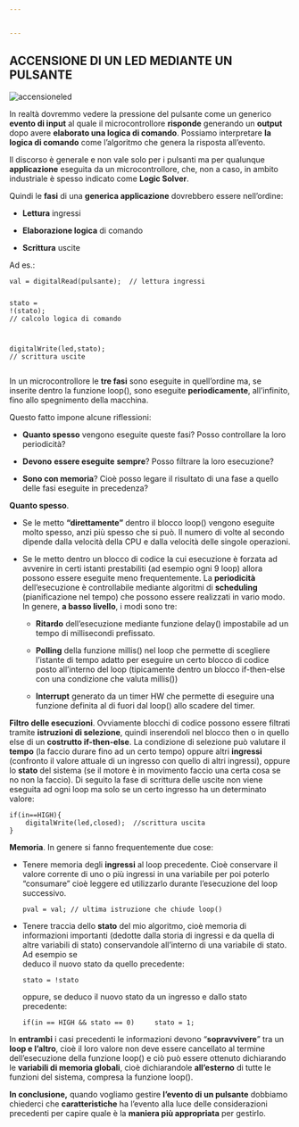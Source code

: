 ```yaml
---


---
```


<h2 id="accensione-di-un-led-mediante-un-pulsante"><strong>ACCENSIONE DI UN LED MEDIANTE UN PULSANTE</strong></h2>
<p><img src="https://db3pap001files.storage.live.com/y4pLA1Tn26nfeXqgSYvnWrNrv0nD3tOnKmWQxhb-a6K7C1DyW23JQ0GkGQvNVVRx1IDiYCUaB0pMxHYFgw4oKdyFJq43nNCzo90NAAzEwcZANi9quPCd3xGLrx0erEtwSX4NVI3O5NJTrc_sQ_CJwxx0DXbXopOsovgl8s9yotoz-Qwdz9wT0tdI4mGGrABEHAn3_afZkmf50hIbXvK0Y0Qfx_imCmgEILOpO-NuVcYdbI/accensioneled.png?psid=1&amp;width=824&amp;height=349" alt="accensioneled"></p>
<p>In realtà dovremmo vedere la pressione del pulsante come un generico <strong>evento di input</strong> al quale il microcontrollore <strong>risponde</strong> generando un <strong>output</strong> dopo avere <strong>elaborato una logica di comando</strong>. Possiamo interpretare <strong>la logica di comando</strong> come l’algoritmo che genera la risposta all’evento.</p>
<p>Il discorso è generale e non vale solo per i pulsanti ma per qualunque <strong>applicazione</strong> eseguita da un microcontrollore, che, non a caso, in ambito industriale è spesso indicato come <strong>Logic Solver</strong>.</p>
<p>Quindi le <strong>fasi</strong> di una <strong>generica applicazione</strong> dovrebbero essere nell’ordine:</p>
<ul>
<li>
<p><strong>Lettura</strong> ingressi</p>
</li>
<li>
<p><strong>Elaborazione logica</strong> di comando</p>
</li>
<li>
<p><strong>Scrittura</strong> uscite</p>
</li>
</ul>
<p>Ad es.:</p>
<pre class=" language-c"><code class="prism ++ language-c">val <span class="token operator">=</span> <span class="token function">digitalRead</span><span class="token punctuation">(</span>pulsante<span class="token punctuation">)</span><span class="token punctuation">;</span>  <span class="token comment">// lettura ingressi</span>

stato <span class="token operator">=</span> <span class="token operator">!</span><span class="token punctuation">(</span>stato<span class="token punctuation">)</span><span class="token punctuation">;</span> <span class="token comment">// calcolo logica di comando</span>

<span class="token function">digitalWrite</span><span class="token punctuation">(</span>led<span class="token punctuation">,</span>stato<span class="token punctuation">)</span><span class="token punctuation">;</span> <span class="token comment">// scrittura uscite</span>
</code></pre>
<p>In un microcontrollore le <strong>tre fasi</strong> sono eseguite in quell’ordine ma, se inserite dentro la funzione loop(), sono eseguite <strong>periodicamente</strong>, all’infinito, fino allo spegnimento della macchina.</p>
<p>Questo fatto impone alcune riflessioni:</p>
<ul>
<li>
<p><strong>Quanto spesso</strong> vengono eseguite queste fasi? Posso controllare la loro periodicità?</p>
</li>
<li>
<p><strong>Devono</strong> <strong>essere eseguite</strong> <strong>sempre</strong>? Posso filtrare la loro esecuzione?</p>
</li>
<li>
<p><strong>Sono con memoria</strong>? Cioè posso legare il risultato di una fase a quello delle fasi eseguite in precedenza?</p>
</li>
</ul>
<p><strong>Quanto spesso</strong>.</p>
<ul>
<li>
<p>Se le metto <strong>“direttamente”</strong> dentro il blocco loop() vengono eseguite molto spesso, anzi più spesso che si può. Il numero di volte al secondo dipende dalla velocità della CPU e dalla velocità delle singole operazioni.</p>
</li>
<li>
<p>Se le metto dentro un blocco di codice la cui esecuzione è forzata ad avvenire in certi istanti prestabiliti (ad esempio ogni 9 loop) allora possono essere eseguite meno frequentemente. La <strong>periodicità</strong> dell’esecuzione è controllabile mediante algoritmi di <strong>scheduling</strong> (pianificazione nel tempo) che possono essere realizzati in vario modo. In genere, <strong>a basso livello</strong>, i modi sono tre:</p>
<ul>
<li>
<p><strong>Ritardo</strong> dell’esecuzione mediante funzione delay() impostabile ad un tempo di millisecondi prefissato.</p>
</li>
<li>
<p><strong>Polling</strong> della funzione millis() nel loop che permette di scegliere l’istante di tempo adatto per eseguire un certo blocco di codice posto all’interno del loop (tipicamente dentro un blocco if-then-else con una condizione che valuta millis())</p>
</li>
<li>
<p><strong>Interrupt</strong> generato da un timer HW che permette di eseguire una funzione definita al di fuori dal loop() allo scadere del timer.</p>
</li>
</ul>
</li>
</ul>
<p><strong>Filtro delle esecuzioni</strong>. Ovviamente blocchi di codice possono essere filtrati tramite <strong>istruzioni di selezione</strong>, quindi inserendoli nel blocco then o in quello else di un <strong>costrutto if-then-else</strong>. La condizione di selezione può valutare il <strong>tempo</strong> (la faccio durare fino ad un certo tempo) oppure altri <strong>ingressi</strong> (confronto il valore attuale di un ingresso con quello di altri ingressi), oppure lo <strong>stato</strong> del sistema (se il motore è in movimento faccio una certa cosa se no non la faccio). Di seguito la fase di scrittura delle uscite non viene eseguita ad ogni loop ma solo se un certo ingresso ha un determinato valore:</p>
<pre class=" language-c"><code class="prism ++ language-c"><span class="token keyword">if</span><span class="token punctuation">(</span>in<span class="token operator">==</span>HIGH<span class="token punctuation">)</span><span class="token punctuation">{</span>
	<span class="token function">digitalWrite</span><span class="token punctuation">(</span>led<span class="token punctuation">,</span>closed<span class="token punctuation">)</span><span class="token punctuation">;</span>  <span class="token comment">//scrittura uscita</span>
<span class="token punctuation">}</span>
</code></pre>
<p><strong>Memoria</strong>. In genere si fanno frequentemente due cose:</p>
<ul>
<li>Tenere memoria degli <strong>ingressi</strong> al loop precedente. Cioè conservare il valore corrente di uno o più ingressi in una variabile per poi poterlo “consumare” cioè leggere ed utilizzarlo durante l’esecuzione del loop successivo.<pre class=" language-c"><code class="prism ++ language-c">pval <span class="token operator">=</span> val<span class="token punctuation">;</span> <span class="token comment">// ultima istruzione che chiude loop()</span>
</code></pre>
</li>
<li>Tenere traccia dello <strong>stato</strong> del mio algoritmo, cioè memoria di informazioni importanti (dedotte dalla storia di ingressi e da quella di altre variabili di stato) conservandole all’interno di una variabile di stato. Ad esempio se<br>
deduco il nuovo stato da quello precedente:<pre class=" language-c"><code class="prism ++ language-c">stato <span class="token operator">=</span> <span class="token operator">!</span>stato 
</code></pre>
oppure, se deduco il nuovo stato da un ingresso e dallo stato precedente:<pre class=" language-c"><code class="prism ++ language-c"><span class="token keyword">if</span><span class="token punctuation">(</span>in <span class="token operator">==</span> HIGH <span class="token operator">&amp;&amp;</span> stato <span class="token operator">==</span> <span class="token number">0</span><span class="token punctuation">)</span> 	stato <span class="token operator">=</span> <span class="token number">1</span><span class="token punctuation">;</span> 
</code></pre>
</li>
</ul>
<p>In <strong>entrambi</strong> i casi precedenti le informazioni devono “<strong>sopravvivere</strong>” tra un <strong>loop e l’altro</strong>, cioè il loro valore non deve essere cancellato al termine dell’esecuzione della funzione loop() e ciò può essere ottenuto dichiarando le <strong>variabili di memoria globali</strong>, cioè dichiarandole <strong>all’esterno</strong> di tutte le funzioni del sistema, compresa la funzione loop().</p>
<p><strong>In conclusione,</strong> quando vogliamo gestire <strong>l’evento di un pulsante</strong> dobbiamo chiederci che <strong>caratteristiche</strong> ha l’evento alla luce delle considerazioni precedenti per capire quale è la <strong>maniera più appropriata</strong> per gestirlo.</p>

